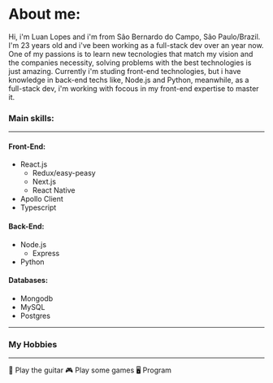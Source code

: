 # About me:
Hi, i'm Luan Lopes and i'm from São Bernardo do Campo, São Paulo/Brazil. I'm 23 years old and i've been working as a full-stack dev over an year now.
One of my passions is to learn new tecnologies that match my vision and the companies necessity, solving problems with the best technologies is just amazing.
Currently i'm studing front-end technologies, but i have knowledge in back-end techs like, Node.js and Python, meanwhile, as a full-stack dev, i'm working with focous in my front-end expertise to master it.
### Main skills:
***
#### Front-End:
* React.js
  * Redux/easy-peasy
  * Next.js
  * React Native
* Apollo Client
* Typescript
#### Back-End:
* Node.js
  * Express
* Python
#### Databases:
* Mongodb
* MySQL
* Postgres
---
### My Hobbies
---
🎸 Play the guitar
🎮 Play some games
🖥️ Program
